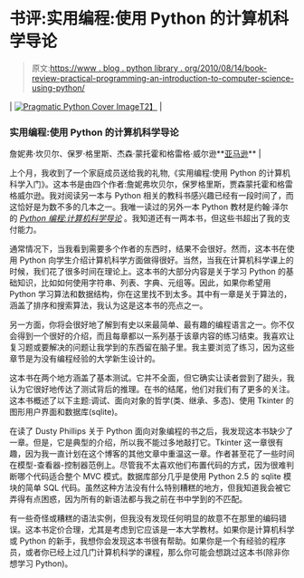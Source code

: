 # 书评:实用编程:使用 Python 的计算机科学导论

> 原文:[https://www . blog . python library . org/2010/08/14/book-review-practical-programming-an-introduction-to-computer-science-using-python/](https://www.blog.pythonlibrary.org/2010/08/14/book-review-practical-programming-an-introduction-to-computer-science-using-python/)

| [![Pragmatic Python Cover  Image](../Images/ea013680916092d750dc1ad865e21e34.png "pragmaticPython.jpg")T2】](https://www.blog.pythonlibrary.org/wp-content/uploads/2010/08/pragmaticPython.jpg) | 

### 实用编程:使用 Python 的计算机科学导论

詹妮弗·坎贝尔、保罗·格里斯、杰森·蒙托霍和格雷格·威尔逊**[亚马逊](http://www.amazon.com/exec/obidos/ASIN/1934356271/thmovsthpy-20/7)** |

上个月，我收到了一个家庭成员送给我的礼物,《实用编程:使用 Python 的计算机科学入门》。这本书是由四个作者:詹妮弗坎贝尔，保罗格里斯，贾森蒙托霍和格雷格威尔逊。我对阅读另一本与 Python 相关的教科书感兴趣已经有一段时间了，而这恰好是为数不多的几本之一。我唯一读过的另外一本 Python 教材是约翰·泽尔的 *[Python 编程:计算机科学导论](http://www.amazon.com/exec/obidos/ASIN/1590282418/thmovsthpy-20/)* 。我知道还有一两本书，但这些书超出了我的支付能力。

通常情况下，当我看到需要多个作者的东西时，结果不会很好。然而，这本书在使用 Python 向学生介绍计算机科学方面做得很好。当然，当我在计算机科学课上的时候，我们花了很多时间在理论上。这本书的大部分内容是关于学习 Python 的基础知识，比如如何使用字符串、列表、字典、元组等。因此，如果你希望用 Python 学习算法和数据结构，你在这里找不到太多。其中有一章是关于算法的，涵盖了排序和搜索算法，我认为这是这本书的亮点之一。

另一方面，你将会很好地了解到有史以来最简单、最有趣的编程语言之一。你不仅会得到一个很好的介绍，而且每章都以一系列基于该章内容的练习结束。我喜欢让复习题或要解决的问题让我学到的东西留在脑子里。我主要浏览了练习，因为这些章节是为没有编程经验的大学新生设计的。

这本书在两个地方涵盖了基本测试。它并不全面，但它确实让读者尝到了甜头，我认为它很好地传达了测试背后的推理。在书的结尾，他们对我们有了更多的关注。这本书概述了以下主题:调试、面向对象的哲学(类、继承、多态)、使用 Tkinter 的图形用户界面和数据库(sqlite)。

在读了 Dusty Phillips 关于 Python 面向对象编程的书之后，我发现这本书缺少了一章。但是，它是典型的介绍，所以我不能过多地敲打它。Tkinter 这一章很有趣，因为我一直计划在这个博客的其他文章中重温这一章。作者甚至花了一些时间在模型-查看器-控制器范例上。尽管我不太喜欢他们布置代码的方式，因为很难判断哪个代码适合整个 MVC 模式。数据库部分几乎是使用 Python 2.5 的 sqlite 模块的简单 SQL 代码。虽然这种方法没有什么特别糟糕的地方，但我知道我会被它弄得有点困惑，因为所有的新语法都与我之前在书中学到的不匹配。

有一些奇怪或糟糕的语法实例，但我没有发现任何明显的故意不在那里的编码错误。这本书定价合理，尤其是考虑到它应该是一本大学教材。如果你是计算机科学或 Python 的新手，我想你会发现这本书很有帮助。如果你是一个有经验的程序员，或者你已经上过几门计算机科学的课程，那么你可能会想跳过这本书(除非你想学习 Python)。